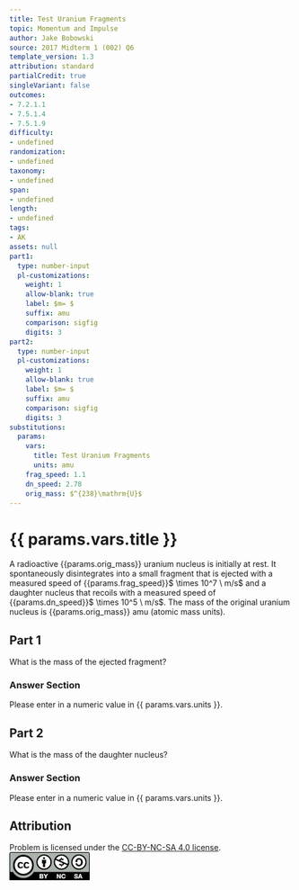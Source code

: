 ```yaml
---
title: Test Uranium Fragments
topic: Momentum and Impulse
author: Jake Bobowski
source: 2017 Midterm 1 (002) Q6
template_version: 1.3
attribution: standard
partialCredit: true
singleVariant: false
outcomes:
- 7.2.1.1
- 7.5.1.4
- 7.5.1.9
difficulty:
- undefined
randomization:
- undefined
taxonomy:
- undefined
span:
- undefined
length:
- undefined
tags:
- AK
assets: null
part1:
  type: number-input
  pl-customizations:
    weight: 1
    allow-blank: true
    label: $m= $
    suffix: amu
    comparison: sigfig
    digits: 3
part2:
  type: number-input
  pl-customizations:
    weight: 1
    allow-blank: true
    label: $m= $
    suffix: amu
    comparison: sigfig
    digits: 3
substitutions:
  params:
    vars:
      title: Test Uranium Fragments
      units: amu
    frag_speed: 1.1
    dn_speed: 2.78
    orig_mass: $^{238}\mathrm{U}$
---
```

# {{ params.vars.title }}
A radioactive {{params.orig_mass}} uranium nucleus is initially at rest.
It spontaneously disintegrates into a small fragment that is ejected with a measured speed of {{params.frag_speed}}$ \times 10^7 \ m/s$ and a daughter nucleus that recoils with a measured speed of {{params.dn_speed}}$ \times 10^5 \ m/s$.
The mass of the original uranium nucleus is {{params.orig_mass}} amu (atomic mass units).

## Part 1

What is the mass of the ejected fragment?

### Answer Section

Please enter in a numeric value in {{ params.vars.units }}.

## Part 2

What is the mass of the daughter nucleus?

### Answer Section

Please enter in a numeric value in {{ params.vars.units }}.

## Attribution

Problem is licensed under the [CC-BY-NC-SA 4.0 license](https://creativecommons.org/licenses/by-nc-sa/4.0/).<br> ![The Creative Commons 4.0 license requiring attribution-BY, non-commercial-NC, and share-alike-SA license.](https://raw.githubusercontent.com/firasm/bits/master/by-nc-sa.png)